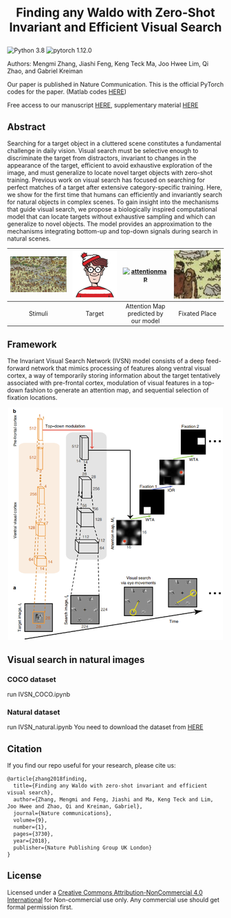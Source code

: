 
# <p align=center> Finding any Waldo with Zero-Shot Invariant and Efficient Visual Search</p>
![Python 3.8](https://img.shields.io/badge/python-3.8-g) ![pytorch 1.12.0](https://img.shields.io/badge/pytorch-1.12.0-blue.svg)

Authors: Mengmi Zhang, Jiashi Feng, Keng Teck Ma, Joo Hwee Lim, Qi Zhao, and Gabriel Kreiman

Our paper is published in Nature Communication. This is the official PyTorch codes for the paper. (Matlab codes [HERE](https://github.com/kreimanlab/VisualSearchZeroShot?tab=readme-ov-file)) 

Free access to our manuscript [HERE](https://www.nature.com/articles/s41467-018-06217-x), supplementary material [HERE](http://klab.tch.harvard.edu/publications/PDFs/gk7627_supplement.pdf)

## Abstract
Searching for a target object in a cluttered scene constitutes a fundamental challenge in daily vision. Visual search must be selective enough to discriminate the target from distractors, invariant to changes in the appearance of the target, efficient to avoid exhaustive exploration of the image, and must generalize to locate novel target objects with zero-shot training. Previous work on visual search has focused on searching for perfect matches of a target after extensive category-specific training. Here, we show for the first time that humans can efficiently and invariantly search for natural objects in complex scenes. To gain insight into the mechanisms that guide visual search, we propose a biologically inspired computational model that can locate targets without exhaustive sampling and which can generalize to novel objects. The model provides an approximation to the mechanisms integrating bottom-up and top-down signals during search in natural scenes.


| ![Stimuli](images/cropped_2_1.jpg) | [![Target](images/waldo.JPG)](sampleimg/waldo.JPG) | [![attentionmap](GIF/AM.gif)](GIF/AM.gif) | [![fixatedplace](GIF/FP.gif)](GIF/FP.gif) |
| :--------------------------: | :---------------------------------------------------: | :---------------------------------------: | :---------------------------------------: |
|           Stimuli            |                        Target                         |   Attention Map predicted by our model    |               Fixated Place               |


## Framework
The Invariant Visual Search Network (IVSN) model consists of a deep feed-forward network that mimics processing of features along ventral visual cortex, a way of temporarily storing information about the target tentatively associated with pre-frontal cortex, modulation of visual features in a top-down fashion to generate an attention map, and sequential selection of fixation locations.

<div align="center">
<img src="images/IVSN_framework.png" alt="Editor" width="500">
</div>

## Visual search in natural images

### COCO dataset
run IVSN_COCO.ipynb

### Natural dataset
run IVSN_natural.ipynb
You need to download the dataset from [HERE](https://github.com/kreimanlab/VisualSearchZeroShot)

## Citation
If you find our repo useful for your research, please cite us:
```
@article{zhang2018finding,
  title={Finding any Waldo with zero-shot invariant and efficient visual search},
  author={Zhang, Mengmi and Feng, Jiashi and Ma, Keng Teck and Lim, Joo Hwee and Zhao, Qi and Kreiman, Gabriel},
  journal={Nature communications},
  volume={9},
  number={1},
  pages={3730},
  year={2018},
  publisher={Nature Publishing Group UK London}
}
```

## License
Licensed under a [Creative Commons Attribution-NonCommercial 4.0 International](https://creativecommons.org/licenses/by-nc/4.0/) for Non-commercial use only.
Any commercial use should get formal permission first.

